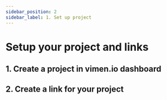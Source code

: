 ```yaml
---
sidebar_position: 2
sidebar_label: 1. Set up project
---
```


# Setup your project and links

## 1. Create a project in vimen.io dashboard

## 2. Create a link for your project
